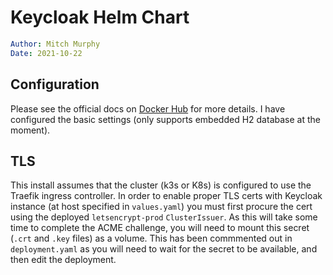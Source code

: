 # Keycloak Helm Chart

```yaml
Author: Mitch Murphy
Date: 2021-10-22
```

## Configuration

Please see the official docs on [Docker Hub](https://hub.docker.com/r/jboss/keycloak) for more details. I have configured the basic settings (only supports embedded H2 database at the moment).

## TLS

This install assumes that the cluster (k3s or K8s) is configured to use the Traefik ingress controller. In order to enable proper TLS certs with Keycloak instance (at host specified in `values.yaml`) you must first procure the cert using the deployed `letsencrypt-prod` `ClusterIssuer`. As this will take some time to complete the ACME challenge, you will need to mount this secret (`.crt` and `.key` files) as a volume. This has been commmented out in `deployment.yaml` as you will need to wait for the secret to be available, and then edit the deployment. 